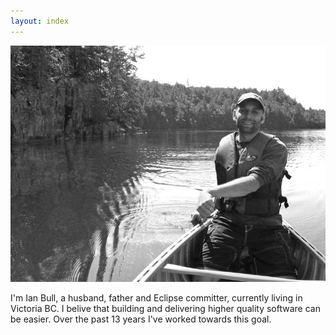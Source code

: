 ```yaml
---
layout: index
---
```


<img src="images/canoe1.jpg" style="width: 600px;"/>
    
I'm Ian Bull, a husband, father and Eclipse committer, currently living in Victoria BC. 
I belive that building and delivering higher quality software can be easier. Over the past 13 years I've worked towards this goal.


